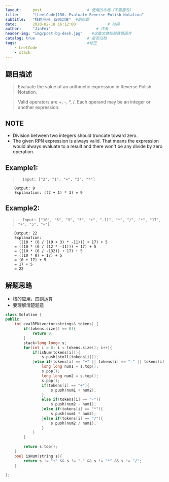 ```yaml
---
layout:     post                    # 使用的布局（不需要改） 
title:      "[LeetCode]150. Evaluate Reverse Polish Notation"               # 标题  
subtitle:   "栈的应用，四则运算"  #副标题 
date:       2020-02-18 16:12:00              # 时间 
author:     "JinFei"                    # 作者 
header-img: "img/post-bg-desk.jpg"    #这篇文章标题背景图片 
catalog: true                       # 是否归档 
tags:                               #标签     
    - LeetCode
    - stack
---
```


## 题目描述
> Evaluate the value of an arithmetic expression in Reverse Polish Notation.

> Valid operators are +, -, *, /. Each operand may be an integer or another expression.

## NOTE
- Division between two integers should truncate toward zero.
- The given RPN expression is always valid. That means the expression would always evaluate to a result and there won't be any divide by zero operation.
  
## Example1:
 
>       Input: ["2", "1", "+", "3", "*"]
        Output: 9
        Explanation: ((2 + 1) * 3) = 9

## Example2:
 
>       Input: ["10", "6", "9", "3", "+", "-11", "*", "/", "*", "17", "+", "5", "+"]
        Output: 22
        Explanation: 
          ((10 * (6 / ((9 + 3) * -11))) + 17) + 5
        = ((10 * (6 / (12 * -11))) + 17) + 5
        = ((10 * (6 / -132)) + 17) + 5
        = ((10 * 0) + 17) + 5
        = (0 + 17) + 5
        = 17 + 5
        = 22

## 解题思路
- 栈的应用，四则运算
- 要理解清楚题意

```C++
class Solution {
public:
    int evalRPN(vector<string>& tokens) {
        if(tokens.size() == 0){
            return 0;
        }
        stack<long long> s;
        for(int i = 0; i < tokens.size(); i++){
            if(isNum(tokens[i])){
                s.push(stoll(tokens[i]));
            }else if(tokens[i] == "+" || tokens[i] == "-" || tokens[i] == "*" || tokens[i] == "/"){
                long long num1 = s.top();
                s.pop();
                long long num2 = s.top();
                s.pop();
                if(tokens[i] == "+"){
                    s.push(num1 + num2);
                }
                else if(tokens[i] == "-"){
                    s.push(num2 - num1);
                }else if(tokens[i] == "*"){
                    s.push(num1 * num2);
                }else if(tokens[i] == "/"){
                    s.push(num2 / num1);
                }
            }
        }
        
        return s.top();
    }
    bool isNum(string s){
        return s != "+" && s != "-" && s != "*" && s != "/";
    }
    
};
```
